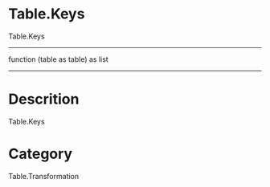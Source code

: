﻿# Table.Keys
Table.Keys
***
function (table as table) as list
***
# Descrition 
Table.Keys
# Category 
Table.Transformation
